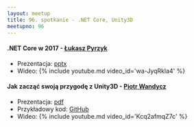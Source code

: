 ```yaml
---
layout: meetup
title: 96. spotkanie - .NET Core, Unity3D
meetupno: 96
---
```


#### .NET Core w 2017 - [Łukasz Pyrzyk](https://pyrzyk.net/)
* Prezentacja: [pptx](/assets/NET-Core-2017.pptx)
* Wideo: {% include youtube.md video_id='wa-JyqRkla4' %}

#### Jak zacząć swoją przygodę z Unity3D - [Piotr Wandycz](http://piotr-wandycz.pl/)
* Prezentacja: [pdf](/assets/unity3d_wandycz.pdf)
* Przykładowy kod: [GitHub](https://github.com/PiotrWandycz/Unity3D_Wrocnet)
* Wideo: {% include youtube.md video_id='Kcq2afmqZ7c' %}
